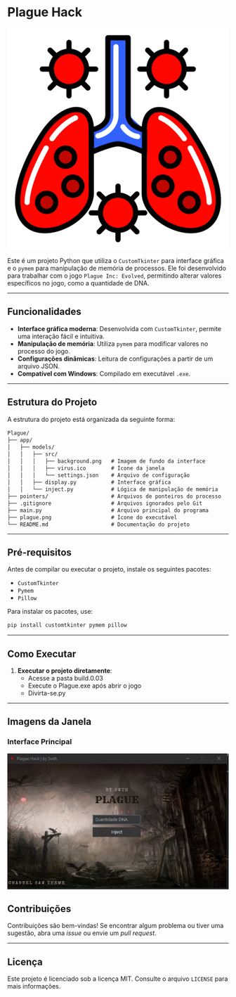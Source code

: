 
# Plague Hack

![logo](plague.png)

Este é um projeto Python que utiliza o `CustomTkinter` para interface gráfica e o `pymem` para manipulação de memória de processos. Ele foi desenvolvido para trabalhar com o jogo `Plague Inc: Evolved`, permitindo alterar valores específicos no jogo, como a quantidade de DNA.

---

## Funcionalidades

- **Interface gráfica moderna**: Desenvolvida com `CustomTkinter`, permite uma interação fácil e intuitiva.
- **Manipulação de memória**: Utiliza `pymem` para modificar valores no processo do jogo.
- **Configurações dinâmicas**: Leitura de configurações a partir de um arquivo JSON.
- **Compatível com Windows**: Compilado em executável `.exe`.

---

## Estrutura do Projeto

A estrutura do projeto está organizada da seguinte forma:

```
Plague/
├── app/
│   ├── models/
│   │   ├── src/
│   │   │   ├── background.png   # Imagem de fundo da interface
│   │   │   ├── virus.ico        # Ícone da janela
│   │   │   └── settings.json    # Arquivo de configuração
│   │   ├── display.py           # Interface gráfica
│   │   └── inject.py            # Lógica de manipulação de memória
├── pointers/                    # Arquivos de ponteiros do processo
├── .gitignore                   # Arquivos ignorados pelo Git
├── main.py                      # Arquivo principal do programa
├── plague.png                   # Ícone do executável
└── README.md                    # Documentação do projeto
```

---

## Pré-requisitos

Antes de compilar ou executar o projeto, instale os seguintes pacotes:

- `CustomTkinter`
- `Pymem`
- `Pillow`

Para instalar os pacotes, use:

```bash
pip install customtkinter pymem pillow
```

---

## Como Executar

1. **Executar o projeto diretamente**:
     - Acesse a pasta build.0.03
   - Execute o Plague.exe após abrir o jogo
   - Divirta-se.py
---

## Imagens da Janela

### Interface Principal
![image](./app/models/src/menu.png)

## Contribuições

Contribuições são bem-vindas! Se encontrar algum problema ou tiver uma sugestão, abra uma _issue_ ou envie um _pull request_.

---

## Licença

Este projeto é licenciado sob a licença MIT. Consulte o arquivo `LICENSE` para mais informações.
